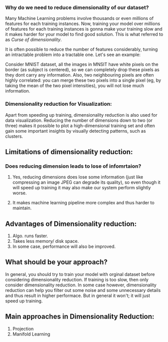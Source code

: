 ### Why do we need to reduce dimensionality of our dataset?

Many Machine Learning problems involve thousands or even millions of features for each training instances. Now, training your model over millions of features for each training instances is gonna make your training slow and it makes harder for your model to find good solution. This is what referred to as *Curse of dimensionality*.

It is often possible to reduce the number of features considerably, turning an intractable problem into a tractable one. Let's see an example: 

Consider MNIST dataset, all the images in MNSIT have white pixels on the border (as subject is centered), so we can completely drop these pixels as they dont carry any information. Also, two neighbouring pixels are often highly correlated: you can merge these two pixels into a single pixel (eg, by taking the mean of the two pixel intensities), you will not lose much information.

### Dimensionality reduction for Visualization:
Apart from speeding up training, dimensionality reduction is also used for data visualization. Reducing the number of dimensions down to two (or three) makes it possible to plot a high-dimensional training set and often gain some important 
insights by visually detecting patterns, such as clusters.

## Limitations of dimensionality reduction:

### Does reducing dimension leads to lose of infomrtaion?

1. Yes, reducing dimensions does lose some information (just like compressing an image JPEG can degrade its quality), so even though it will speed up training it may also make our system perform slightly worse.

2. It makes machine learning pipeline more complex and thus harder to maintain.

## Advantages of Dimensionality reduction:
1. Algo. runs faster.
2. Takes less memory/ disk space.
3. In some case, performance will also be improved.


## What should be your approach?
In general,  you should try to train your model with orginal dataset before considering dimensionality reduction. If training is too slow, then only consider dimensionality reduction. In some case however, dimensionality reduction can help you filter out some noise and some unnecessary details and thus result in higher performace. But in general it won't; it will just speed up training.


## Main approaches in Dimensionality Reduction:
1. Projection
2. Manifold Learning
